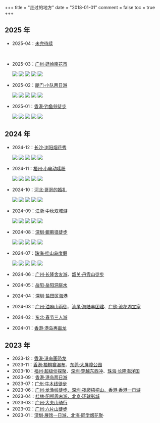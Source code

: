 +++
title = "走过的地方"
date = "2018-01-01"
comment = false
toc = true
+++

## 2025 年

- 2025-04：[未完待续]()

    ![]()
    ![]()
    ![]()
    ![]()
    ![]()
- 2025-03：[广州·逛岭南花市](https://photos.app.goo.gl/NynrhpqFM8zo4QwYA)

    ![](https://album.philohao.com/_next/image?url=https%3A%2F%2Fcycfgqqhnbqr2ozt.public.blob.vercel-storage.com%2Fphoto-i9zVKmuxLkyn3rnA.jpg&w=640&q=75)
    ![](https://album.philohao.com/_next/image?url=https%3A%2F%2Fcycfgqqhnbqr2ozt.public.blob.vercel-storage.com%2Fphoto-Zw2EYLVv5pzv4KhF.jpg&w=640&q=75)
    ![](https://album.philohao.com/_next/image?url=https%3A%2F%2Fcycfgqqhnbqr2ozt.public.blob.vercel-storage.com%2Fphoto-tkuWZsdPjO0vak6P.jpg&w=640&q=75)
    ![](https://album.philohao.com/_next/image?url=https%3A%2F%2Fcycfgqqhnbqr2ozt.public.blob.vercel-storage.com%2Fphoto-osGdW1kA3fuJOtGE.jpg&w=640&q=75)
    ![](https://album.philohao.com/_next/image?url=https%3A%2F%2Fcycfgqqhnbqr2ozt.public.blob.vercel-storage.com%2Fphoto-ebRwzjTtoJUARvOX.jpg&w=640&q=75)
- 2025-02：[厦门·小队两日游](https://photos.app.goo.gl/BkhYz7Lu7pc51eue9)

    ![](https://album.philohao.com/_next/image?url=https%3A%2F%2Fcycfgqqhnbqr2ozt.public.blob.vercel-storage.com%2Fphoto-lkK2yCvmt7jnm1yG.jpg&w=640&q=75)
    ![](https://album.philohao.com/_next/image?url=https%3A%2F%2Fcycfgqqhnbqr2ozt.public.blob.vercel-storage.com%2Fphoto-dqA84hw71VSINljX.jpg&w=640&q=75)
    ![](https://album.philohao.com/_next/image?url=https%3A%2F%2Fcycfgqqhnbqr2ozt.public.blob.vercel-storage.com%2Fphoto-aTbeHV1c4qB9D9Hl.jpg&w=640&q=75)
    ![](https://album.philohao.com/_next/image?url=https%3A%2F%2Fcycfgqqhnbqr2ozt.public.blob.vercel-storage.com%2Fphoto-cOf8cgcqLvq4JzgL.jpg&w=640&q=75)
    ![](https://album.philohao.com/_next/image?url=https%3A%2F%2Fcycfgqqhnbqr2ozt.public.blob.vercel-storage.com%2Fphoto-UQX6hx3nfVcQtzUP.jpg&w=640&q=75)
- 2025-01：[香港·钓鱼翁徒步](https://photos.app.goo.gl/atQoKMFaLUj6BCfq6)

    ![](https://album.philohao.com/_next/image?url=https%3A%2F%2Fcycfgqqhnbqr2ozt.public.blob.vercel-storage.com%2Fphoto-0SR7chbYwmPLXpuR.jpg&w=640&q=75)
    ![](https://album.philohao.com/_next/image?url=https%3A%2F%2Fcycfgqqhnbqr2ozt.public.blob.vercel-storage.com%2Fphoto-Rt4KbEZV0j5hM3cg.jpg&w=640&q=75)
    ![](https://album.philohao.com/_next/image?url=https%3A%2F%2Fcycfgqqhnbqr2ozt.public.blob.vercel-storage.com%2Fphoto-B0dI0b0kZLTRgdRP.jpg&w=640&q=75)
    ![](https://album.philohao.com/_next/image?url=https%3A%2F%2Fcycfgqqhnbqr2ozt.public.blob.vercel-storage.com%2Fphoto-YSiRzGmEdlFgWjxs.jpg&w=640&q=75)
    ![](https://album.philohao.com/_next/image?url=https%3A%2F%2Fcycfgqqhnbqr2ozt.public.blob.vercel-storage.com%2Fphoto-JFI01WGYwO4zHKfp.jpg&w=640&q=75)

## 2024 年

- 2024-12：[长沙·浏阳烟花秀](https://photos.app.goo.gl/2uiwYjwzm6aB1HQy7)

    ![](https://album.philohao.com/_next/image?url=https%3A%2F%2Fcycfgqqhnbqr2ozt.public.blob.vercel-storage.com%2Fphoto-v2FlRhyleTmTLwCb.jpg&w=640&q=75)
    ![](https://album.philohao.com/_next/image?url=https%3A%2F%2Fcycfgqqhnbqr2ozt.public.blob.vercel-storage.com%2Fphoto-5krcFYi9mbDvaQc0.jpg&w=640&q=75)
    ![](https://album.philohao.com/_next/image?url=https%3A%2F%2Fcycfgqqhnbqr2ozt.public.blob.vercel-storage.com%2Fphoto-n9eC8ELTdhlwS9rb.jpg&w=2048&q=75)
    ![](https://album.philohao.com/_next/image?url=https%3A%2F%2Fcycfgqqhnbqr2ozt.public.blob.vercel-storage.com%2Fphoto-8ep9p9Q1LmUnjn1I.jpg&w=640&q=75)
    ![](https://album.philohao.com/_next/image?url=https%3A%2F%2Fcycfgqqhnbqr2ozt.public.blob.vercel-storage.com%2Fphoto-eGwHggrcSOELNAng.jpg&w=640&q=75)
- 2024-11：[梧州·小电动嗦粉](https://photos.app.goo.gl/2yJHd7kiPPfocEYK6)

    ![](https://photos.philohao.com/picimpact/preview/PXL_20241117_114024667.jpg)
    ![](https://photos.philohao.com/picimpact/preview/IMG_5215.JPG)
    ![](https://photos.philohao.com/picimpact/preview/MVI_5331_exported.jpg)
    ![](https://photos.philohao.com/picimpact/IMG_5471.jpg)
    ![](https://photos.philohao.com/picimpact/preview/mmexport1731926035916.jpg)
- 2024-10：[河北·哥哥的婚礼](https://photos.app.goo.gl/D8KFzRdq2GkxZya5A)

    ![](https://photos.philohao.com/picimpact/preview/IMG_20241002_093355.jpg)
    ![](https://photos.philohao.com/picimpact/preview/IMG_20241002_212308.jpg)
    ![](https://photos.philohao.com/picimpact/preview/IMG_20241003_002312.jpg)
    ![](https://photos.philohao.com/picimpact/preview/IMG_20241003_002527.jpg)
    ![](https://photos.philohao.com/picimpact/preview/wx_camera_1728020352239.jpg)
- 2024-09：[江浙·中秋双城游](https://photos.app.goo.gl/PRJmaCMyGrGejKgF8)

    ![](https://photos.philohao.com/picimpact/preview/PXL_20240914_222843103.jpg)
    ![](https://photos.philohao.com/picimpact/preview/mmexport1726463287126.jpg)
    ![](https://photos.philohao.com/picimpact/preview/IMG_4943~2.JPG)
    ![](https://photos.philohao.com/picimpact/preview/IMG_4998~2.JPG)
    ![](https://photos.philohao.com/picimpact/preview/retouch_2024091723015045.jpg)
- 2024-08：[深圳·鲲鹏径徒步](https://photos.app.goo.gl/uyfFMqme4H82ZBRB7)

    ![](https://photos.philohao.com/picimpact/preview/PXL_20240810_124218125.jpg)
    ![](https://photos.philohao.com/picimpact/preview/PXL_20240810_123641590.jpg)
    ![](https://photos.philohao.com/picimpact/preview/IMG_20240810_132806.jpg)
    ![](https://photos.philohao.com/picimpact/preview/PXL_20240810_130626966.jpg)
    ![](https://photos.philohao.com/picimpact/preview/PXL_20240810_151754476.jpg)
- 2024-07：[珠海·桂山岛度假](https://photos.app.goo.gl/Re1SYKWBbBMqRQNU7)

    ![](https://photos.philohao.com/picimpact/preview/20240713110107_IMG_4163.jpg)
    ![](https://photos.philohao.com/picimpact/preview/20240713181223_IMG_4538.jpg)
    ![](https://photos.philohao.com/picimpact/preview/20240713175732_IMG_4512.jpg)
    ![](https://photos.philohao.com/picimpact/preview/20240713190317_IMG_4602.jpg)
    ![](https://photos.philohao.com/picimpact/preview/20240713193427_IMG_4624.jpg)
- 2024-06：[广州·长隆舍友游](https://photos.app.goo.gl/ccJFVfDVNk9FnbGw8)、[韶关·丹霞山徒步](https://photos.app.goo.gl/Jbyt8hRYRKrAUmC3A)
- 2024-05：[岳阳·岳阳洞庭水](https://photos.app.goo.gl/eU6YhVPXHDMQZqRTA)
- 2024-04：[深圳·盐田区海港](https://photos.app.goo.gl/FFcLSaSHMNHugV539)
- 2024-03：[广州·油麻山雨徒](https://photos.app.goo.gl/5EHCnMT7Gz32YbCY9)、[汕尾·海陆丰团建](https://photos.app.goo.gl/1d8GoTmigENYrtCJA)、[广佛·流花湖宜家](https://photos.app.goo.gl/fQyGAHJcwNxWkV2e6)
- 2024-02：[东北·春节三人游](https://photos.app.goo.gl/gE5oHASVkXYPAdCF7)
- 2024-01：[香港·港岛再画龙](https://photos.app.goo.gl/6AkiZPY88iCUuour7)

## 2023 年

- 2023-12：[香港·港岛画恐龙](https://photos.app.goo.gl/89YomMdFTiF49Tgs6)
- 2023-11：[香港·梧桐寨瀑布](https://photos.app.goo.gl/pA1oKYfned4upBaS6)、[东莞·大屏障公园](https://photos.app.goo.gl/GJVtDSqDrA9nE7ii6)
- 2023-10：[福州·超级侦探聚](https://photos.app.goo.gl/gD7e9TEDwrhcknb38)、[深圳·穿越东西冲](https://photos.app.goo.gl/FgPBcvgUUuXYFdjV9)、[珠海·长隆海洋国](https://photos.app.goo.gl/HhY5RXS29ogDPpVc7)
- 2023-09：[香港·港岛两日游](https://photos.app.goo.gl/T96y9uGqzWCPpz4b7)
- 2023-07：[广州·牛木线徒步](/2023/07/2023-07/#徒步牛木线)
- 2023-06：[广州·龙渔线徒步、深圳·夜爬梧桐山、香港·香港一日游](/2023/06/2023-06/#户外运动)
- 2023-04：[桂林·阳朔周末游、北京·环球影城](/2023/04/2023-04/#生活)
- 2023-03：[广州·大夫山骑行](/2023/03/2023-03/#大夫山游记)
- 2023-02：[广州·六片山徒步](/2023/02/2023-02/#六片山游记)
- 2023-01：[深圳·展馆一日游、北海·同学烟花聚](/2023/01/2023-01#生活)·